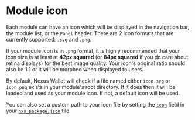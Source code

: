 # Module icon

Each module can have an icon which will be displayed in the navigation bar, the module list, or the `Panel` header. There are 2 icon formats that are currently supported: `.svg` and `.png`.

If your module icon is in `.png` format, it is highly recommended that your icon size is at least at **42px squared** (or **84px squared** if you do care about retina displays) for the best image quality. Your icon's original ratio should also be 1:1 or it will be morphed when displayed to users.

By default, Nexus Wallet will check if a file named either `icon.svg` or `icon.png` exists in your module's root directory. If it does then it will be loaded and used as your module icon. If not, a default icon will be used.

You can also set a custom path to your icon file by setting the [`icon`](./nxs_package.json.md#icon) field in your [`nxs_package.json`](./nxs_package.json.md) file.